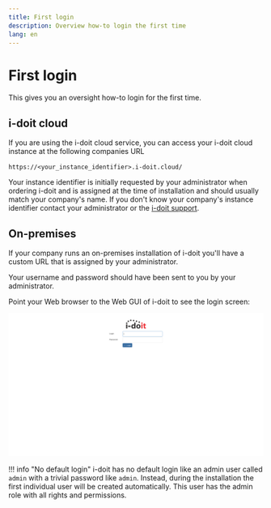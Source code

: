 ```yaml
---
title: First login
description: Overview how-to login the first time
lang: en
---
```


# First login

This gives you an oversight how-to login for the first time.

## i-doit cloud

If you are using the i-doit cloud service, you can access your i-doit cloud instance at the following  companies URL

    https://<your_instance_identifier>.i-doit.cloud/

Your instance identifier is initially requested by your administrator when ordering i-doit and is assigned at the time of installation and should usually match your company's name. If you don't know your company's instance identifier contact your administrator or the [i-doit support][helpdesk].

## On-premises

If your company runs an on-premises installation of i-doit you'll have a custom URL that is assigned by your administrator.

Your username and password should have been sent to you by your administrator.

Point your Web browser to the Web GUI of i-doit to see the login screen:

[![Login screen](../img/screenshots/login.png)](../img/screenshots/login.png)

[helpdesk]: https://help.i-doit.com/

!!! info "No default login"
    i-doit has no default login like an admin user called `admin` with a trivial password like `admin`. Instead, during the installation the first individual user will be created automatically. This user has the admin role with all rights and permissions.

